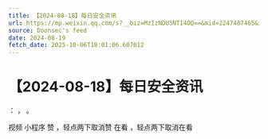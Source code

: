 ```yaml
---
title: 【2024-08-18】每日安全资讯
url: https://mp.weixin.qq.com/s?__biz=MzIzNDU5NTI4OQ==&mid=2247487465&idx=1&sn=6e49bd19960a0b2b0087433cc0ce6dcc
source: Doonsec's feed
date: 2024-08-19
fetch_date: 2025-10-06T18:01:06.607012
---
```


# 【2024-08-18】每日安全资讯

：
，
。

视频
小程序
赞
，轻点两下取消赞
在看
，轻点两下取消在看